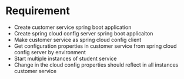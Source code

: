 # Requirement
* Create customer service spring boot application
* Create spring cloud config server spring boot applicaiton
* Make customer service as spring cloud config client
* Get configuration properties in customer service from spring cloud config server by environment
* Start multiple instances of student service
* Change in the cloud config properties should reflect in all instances customer service